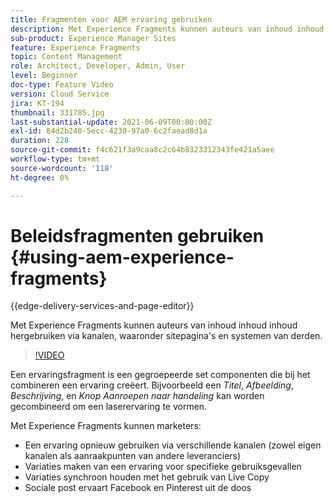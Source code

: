 ```yaml
---
title: Fragmenten voor AEM ervaring gebruiken
description: Met Experience Fragments kunnen auteurs van inhoud inhoud inhoud hergebruiken via kanalen, waaronder sitepagina's en systemen van derden.
sub-product: Experience Manager Sites
feature: Experience Fragments
topic: Content Management
role: Architect, Developer, Admin, User
level: Beginner
doc-type: Feature Video
version: Cloud Service
jira: KT-194
thumbnail: 331785.jpg
last-substantial-update: 2021-06-09T00:00:00Z
exl-id: 84d2b240-5ecc-4230-97a0-6c2faead8d1a
duration: 228
source-git-commit: f4c621f3a9caa8c2c64b8323312343fe421a5aee
workflow-type: tm+mt
source-wordcount: '118'
ht-degree: 0%

---
```


# Beleidsfragmenten gebruiken {#using-aem-experience-fragments}

{{edge-delivery-services-and-page-editor}}

Met Experience Fragments kunnen auteurs van inhoud inhoud inhoud hergebruiken via kanalen, waaronder sitepagina&#39;s en systemen van derden.

>[!VIDEO](https://video.tv.adobe.com/v/331785?quality=12&learn=on)

Een ervaringsfragment is een gegroepeerde set componenten die bij het combineren een ervaring creëert. Bijvoorbeeld een *Titel*, *Afbeelding*, *Beschrijving*, en *Knop Aanroepen naar handeling* kan worden gecombineerd om een laserervaring te vormen.

Met Experience Fragments kunnen marketers:

* Een ervaring opnieuw gebruiken via verschillende kanalen (zowel eigen kanalen als aanraakpunten van andere leveranciers)
* Variaties maken van een ervaring voor specifieke gebruiksgevallen
* Variaties synchroon houden met het gebruik van Live Copy
* Sociale post ervaart Facebook en Pinterest uit de doos

